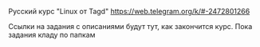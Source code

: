 Русский курс "Linux от Tagd"
https://web.telegram.org/k/#-2472801266

Ссылки на задания с описаниями будут тут, как закончится курс.
Пока задания кладу по папкам
